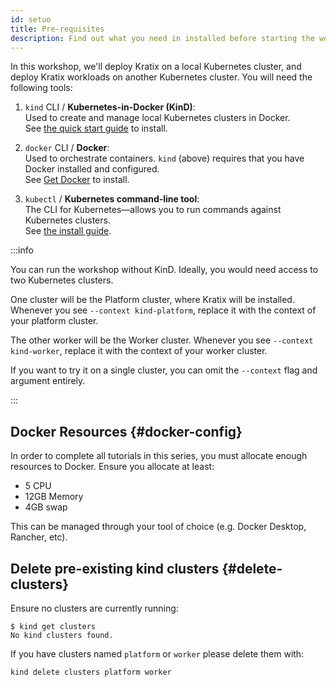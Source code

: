 ```yaml
---
id: setuo
title: Pre-requisites
description: Find out what you need in installed before starting the workshop
---
```


In this workshop, we'll deploy Kratix on a local Kubernetes cluster, and deploy
Kratix workloads on another Kubernetes cluster. You will need the following
tools:

1. `kind` CLI / **Kubernetes-in-Docker (KinD)**: <br />
  Used to create and manage local Kubernetes clusters in Docker. <br />
  See [the quick start guide](https://kind.sigs.k8s.io/docs/user/quick-start/) to install.

1. `docker` CLI / **Docker**: <br /> Used to orchestrate containers. `kind`
   (above) requires that you have Docker installed and configured. <br /> See
   [Get Docker](https://docs.docker.com/get-docker/) to install.

1. `kubectl` / **Kubernetes command-line tool**: <br /> The CLI for
   Kubernetes&mdash;allows you to run commands against Kubernetes clusters. <br
   /> See [the install guide](https://kubernetes.io/docs/tasks/tools/#kubectl).

:::info

You can run the workshop without KinD. Ideally, you would need access to two
Kubernetes clusters.

One cluster will be the Platform cluster, where Kratix will be installed.
Whenever you see `--context kind-platform`, replace it with the context of your
platform cluster.

The other worker will be the Worker cluster. Whenever you see `--context
kind-worker`, replace it with the context of your worker cluster.

If you want to try it on a single cluster, you can omit the `--context` flag and
argument entirely.

:::

## Docker Resources {#docker-config}

In order to complete all tutorials in this series, you must allocate enough
resources to Docker. Ensure you allocate at least:

* 5 CPU
* 12GB Memory
* 4GB swap

This can be managed through your tool of choice (e.g. Docker Desktop, Rancher, etc).

## Delete pre-existing kind clusters {#delete-clusters}

Ensure no clusters are currently running:

```shell-session
$ kind get clusters
No kind clusters found.
```

If you have clusters named `platform` or `worker` please delete them with:
```bash
kind delete clusters platform worker
```
